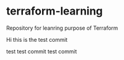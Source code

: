 # terraform-learning
Repository for leanring purpose of Terraform


Hi this is the test commit

test 
test commit 
test commit

